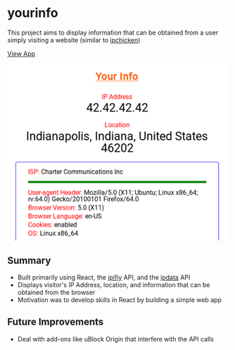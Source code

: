 # yourinfo
This project aims to display information that can be obtained from a user simply visiting a website (similar to [ipchicken](https://www.ipchicken.com/))

[View App](https://kianga722.github.io/yourinfo/)

![screenshot](https://github.com/kianga722/yourinfo/blob/master/public/images/screenshot.png)

## Summary

* Built primarily using React, the [ipifiy](https://www.ipify.org/) API, and the [ipdata](https://ipdata.co/) API
* Displays visitor's IP Address, location, and information that can be obtained from the browser
* Motivation was to develop skills in React by building a simple web app

## Future Improvements

* Deal with add-ons like uBlock Origin that interfere with the API calls